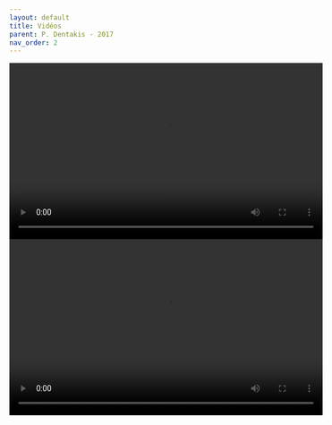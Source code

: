 ```yaml
---
layout: default
title: Vidéos
parent: P. Dentakis - 2017
nav_order: 2
---
```


<video width="560" height="315" controls>
<!-- OGV pour Firefox -->
  <source type='video/ogg; codecs="theora, vorbis"' src="../assets/videos/den17_video1_aefestival.oggtheora.ogv">
<!-- MP4 pour Safari -->
  <source type='video/mp4; codecs="avc1.42E01E"' src="../assets/videos/den17_video1_aefestival.mp4">
<!-- WebM pour Chrome, mais temps erroné dans les contrôles -->
  <source type='video/webm; codecs="vp9"' src="../assets/videos/den17_video1_aefestival.webmsd.webm">
</video>

<video width="560" height="315" controls>
<!-- OGV pour Firefox -->
  <source type='video/ogg; codecs="theora, vorbis"' src="../assets/videos/den17_video2_aefestival.oggtheora.ogv">
<!-- MP4 pour Safari -->
  <source type='video/mp4; codecs="avc1.42E01E"' src="../assets/videos/den17_video2_aefestival.mp4">
<!-- WebM pour Chrome, mais temps erroné dans les contrôles -->
  <source type='video/webm; codecs="vp9"' src="../assets/videos/den17_video2_aefestival.webmsd.webm">
</video>

<!-- Code MC antérieur -->

<!--YOUTUBE embed 2 videos

<iframe width="560" height="315" src="https://www.youtube.com/embed/0MvHUmcq1js" title="YouTube video player" frameborder="0" allow="accelerometer; autoplay; clipboard-write; encrypted-media; gyroscope; picture-in-picture" allowfullscreen></iframe>

<iframe width="560" height="315" src="https://www.youtube.com/embed/pxFFB3pm3s4&t=1s" title="YouTube video player" frameborder="0" allow="accelerometer; autoplay; clipboard-write; encrypted-media; gyroscope; picture-in-picture" allowfullscreen></iframe>
-->

<!-- <iframe width="560" height="315" src="../assets/videos/den17_video1_aefestival.mp4" title="YouTube video player" frameborder="0" allow="accelerometer; autoplay; clipboard-write; encrypted-media; gyroscope; picture-in-picture" allowfullscreen></iframe>

<iframe width="560" height="315" src="../assets/videos/den17_video2_aefestival.mp4" title="YouTube video player" frameborder="0" allow="accelerometer; autoplay; clipboard-write; encrypted-media; gyroscope; picture-in-picture" allowfullscreen></iframe> -->
